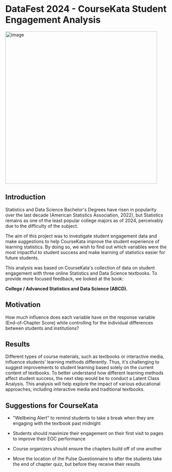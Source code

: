 # DataFest 2024 - CourseKata Student Engagement Analysis
<img width="474" alt="image" src="https://github.com/wendydengg/DataFest2024/assets/98794873/95bb4ea9-d184-4f0b-9985-9aafbede4309">


## Introduction​
Statistics and Data Science Bachelor's Degrees have risen in popularity over the last decade (American Statistics Association, 2022),  but Statistics remains as one of the least popular college majors as of 2024, perceivably due to the difficulty of the subject. ​

The aim of this project was to investigate student engagement data and make suggestions to help CourseKata improve the student experience of learning statistics. By doing so, we wish to find out which variables were the most impactful to student success and make learning of statistics easier for future students.​

This analysis was based on CourseKata's collection of data on student engagement with three online Statistics and Data Science textbooks. To provide more focused feedback, we looked at the book:​

**College / Advanced Statistics and Data Science (ABCD).​**

## Motivation
How much influence does each variable have on the response variable (End-of-Chapter Score) while controlling for the individual differences between students and institutions? ​

## Results
Different types of course materials, such as textbooks or interactive media, influence students' learning methods differently. Thus, it's challenging to suggest improvements to student learning based solely on the current content of textbooks. To better understand how different learning methods affect student success, the next step would be to conduct a Latent Class Analysis. This analysis will help explore the impact of various educational approaches, including interactive media and traditional textbooks.

## Suggestions for CourseKata​
- "Wellbeing Alert" to remind students to take a break when they are engaging with the textbook past midnight​

- Students should maximize their engagement on their first visit to pages to improve their EOC performance​

- Course organizers should ensure the chapters build off of one another ​

- Move the location of the Pulse Questionnaire to after the students take the end of chapter quiz, but before they receive their results​

​
